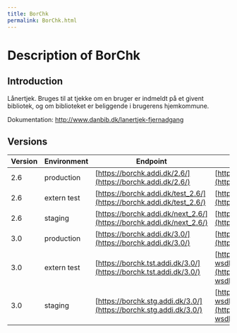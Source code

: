 ```yaml
---
title: BorChk
permalink: BorChk.html
---
```

# Description of BorChk

## Introduction
Lånertjek. Bruges til at tjekke om en bruger er indmeldt på et givent bibliotek, og om biblioteket er beliggende i brugerens hjemkommune. 

Dokumentation: http://www.danbib.dk/lanertjek-fjernadgang

## Versions

| Version | Environment | Endpoint                                           | WSDL | XSD |
|---------|-------------|----------------------------------------------------|------|-----|
| 2.6    | production  | [https://borchk.addi.dk/2.6/](https://borchk.addi.dk/2.6/)           | [https://borchk.addi.dk/2.6/?wsdl](https://borchk.addi.dk/2.6/?wsdl)           | [https://borchk.addi.dk/2.6/borchk.xsd](https://borchk.addi.dk/2.6/borchk.xsd) |
| 2.6    | extern test | [https://borchk.addi.dk/test_2.6/](https://borchk.addi.dk/test_2.6/) | [https://borchk.addi.dk/test_2.6/?wsdl](https://borchk.addi.dk/test_2.6/?wsdl) | [https://borchk.addi.dk/test_2.6/borchk.xsd](https://borchk.addi.dk/test_2.6/borchk.xsd) |
| 2.6    | staging     | [https://borchk.addi.dk/next_2.6/](https://borchk.addi.dk/next_2.6/) | [https://borchk.addi.dk/next_2.6/?wsdl](https://borchk.addi.dk/next_2.6/?wsdl) | [https://borchk.addi.dk/next_2.6/borchk.xsd](https://borchk.addi.dk/next_2.6/borchk.xsd) |
| 3.0    | production  | [https://borchk.addi.dk/3.0/](https://borchk.addi.dk/3.0/)         | [https://borchk.addi.dk/3.0/?wsdl](https://borchk.addi.dk/3.0/?wsdl)                     | [https://borchk.addi.dk/3.0/borchk.xsd](https://borchk.addi.dk/3.0/borchk.xsd) |
| 3.0    | extern test | [https://borchk.tst.addi.dk/3.0/](https://borchk.tst.addi.dk/3.0/) | [https://borchk.tst.addi.dk/3.0/BorChk?wsdl](https://borchk.tst.addi.dk/3.0/BorChk?wsdl) | [https://borchk.tst.addi.dk/test_3.0/BorChk?xsd=1](https://borchk.tst.addi.dk/3.0/BorChk?xsd=1) |
| 3.0    | staging     | [https://borchk.stg.addi.dk/3.0/](https://borchk.stg.addi.dk/3.0/) | [https://borchk.stg.addi.dk/3.0/BorChk?wsdl](https://borchk.stg.addi.dk/3.0/BorChk?wsdl) | [https://borchk.stg.addi.dk/test_3.0/BorChk?xsd=1](https://borchk.stg.addi.dk/3.0/BorChk?xsd=1) |
